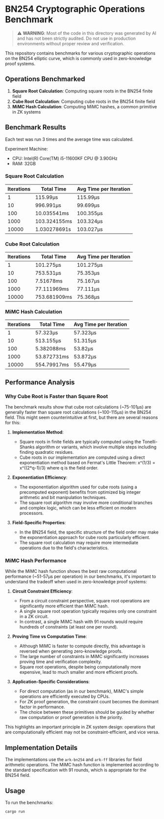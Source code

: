 # BN254 Cryptographic Operations Benchmark

> ⚠️ **WARNING**: Most of the code in this directory was generated by AI and has not been strictly audited. Do not use in production environments without proper review and verification.

This repository contains benchmarks for various cryptographic operations on the BN254 elliptic curve, which is commonly used in zero-knowledge proof systems.

## Operations Benchmarked

1. **Square Root Calculation**: Computing square roots in the BN254 finite field
2. **Cube Root Calculation**: Computing cube roots in the BN254 finite field
3. **MiMC Hash Calculation**: Computing MiMC hashes, a common primitive in ZK systems

## Benchmark Results

Each test was run 3 times and the average time was calculated.

Experiment Machine:
- CPU: Intel(R) Core(TM) i5-11600KF CPU @ 3.90GHz
- RAM: 32GB

### Square Root Calculation

| Iterations | Total Time | Avg Time per Iteration |
|------------|------------|------------------------|
| 1          | 115.99µs   | 115.99µs              |
| 10         | 996.991µs  | 99.699µs              |
| 100        | 10.035541ms| 100.355µs             |
| 1000       | 103.324155ms| 103.324µs            |
| 10000      | 1.030278691s| 103.027µs            |

### Cube Root Calculation

| Iterations | Total Time | Avg Time per Iteration |
|------------|------------|------------------------|
| 1          | 101.275µs  | 101.275µs             |
| 10         | 753.531µs  | 75.353µs              |
| 100        | 7.51678ms  | 75.167µs              |
| 1000       | 77.111969ms| 77.111µs              |
| 10000      | 753.681909ms| 75.368µs             |

### MiMC Hash Calculation

| Iterations | Total Time | Avg Time per Iteration |
|------------|------------|------------------------|
| 1          | 57.323µs   | 57.323µs              |
| 10         | 513.155µs  | 51.315µs              |
| 100        | 5.382088ms | 53.82µs               |
| 1000       | 53.872731ms| 53.872µs              |
| 10000      | 554.79917ms| 55.479µs              |

## Performance Analysis

### Why Cube Root is Faster than Square Root

The benchmark results show that cube root calculations (~75-101µs) are generally faster than square root calculations (~100-115µs) in the BN254 field. This might seem counterintuitive at first, but there are several reasons for this:

1. **Implementation Method**:
   - Square roots in finite fields are typically computed using the Tonelli-Shanks algorithm or variants, which involve multiple steps including finding quadratic residues.
   - Cube roots in our implementation are computed using a direct exponentiation method based on Fermat's Little Theorem: x^(1/3) = x^((2*q-1)/3) where q is the field order.

2. **Exponentiation Efficiency**:
   - The exponentiation algorithm used for cube roots (using a precomputed exponent) benefits from optimized big integer arithmetic and bit manipulation techniques.
   - The square root algorithm may involve more conditional branches and complex logic, which can be less efficient on modern processors.

3. **Field-Specific Properties**:
   - In the BN254 field, the specific structure of the field order may make the exponentiation approach for cube roots particularly efficient.
   - The square root calculation may require more intermediate operations due to the field's characteristics.

### MiMC Hash Performance

While the MiMC hash function shows the best raw computational performance (~51-57µs per operation) in our benchmarks, it's important to understand the tradeoff when used in zero-knowledge proof systems:

1. **Circuit Constraint Efficiency**: 
   - From a circuit constraint perspective, square root operations are significantly more efficient than MiMC hash.
   - A single square root operation typically requires only one constraint in a ZK circuit.
   - In contrast, a single MiMC hash with 91 rounds would require hundreds of constraints (at least one per round).

2. **Proving Time vs Computation Time**:
   - Although MiMC is faster to compute directly, this advantage is reversed when generating zero-knowledge proofs.
   - The large number of constraints in MiMC significantly increases proving time and verification complexity.
   - Square root operations, despite being computationally more expensive, lead to much smaller and more efficient proofs.

3. **Application-Specific Considerations**:
   - For direct computation (as in our benchmark), MiMC's simple operations are efficiently executed by CPUs.
   - For ZK proof generation, the constraint count becomes the dominant factor in performance.
   - The choice between these primitives should be guided by whether raw computation or proof generation is the priority.

This highlights an important principle in ZK system design: operations that are computationally efficient may not be constraint-efficient, and vice versa.

## Implementation Details

The implementations use the `ark-bn254` and `ark-ff` libraries for field arithmetic operations. The MiMC hash function is implemented according to the standard specification with 91 rounds, which is appropriate for the BN254 field.

## Usage

To run the benchmarks:

```bash
cargo run
```
